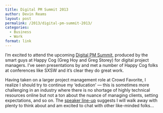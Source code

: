 ```yaml
---
title: Digital PM Summit 2013
author: Devin Reams
layout: post
permalink: /2013/digital-pm-summit-2013/
categories:
  - Business
  - Work
format: link
---
```

I&#8217;m excited to attend the upcoming [Digital PM Summit][1], produced by the smart guys at Happy Cog (Greg Hoy and Greg Storey) for digital project managers. I&#8217;ve seen presentations by and met a number of Happy Cog folks at conferences like SXSW and it&#8217;s clear they do great work.

Having taken on a larger project management role at Crowd Favorite, I realize I should try to continue my &#8216;education&#8217; — this is sometimes more challenging in an industry where there is no shortage of highly technical resources online but not a ton about the nuance of managing clients, setting expectations, and so on. The [speaker line-up][2] suggests I will walk away with plenty to think about and am excited to chat with other like-minded folks…

 [1]: http://dpm2013.com
 [2]: http://dpm2013.com/speakers